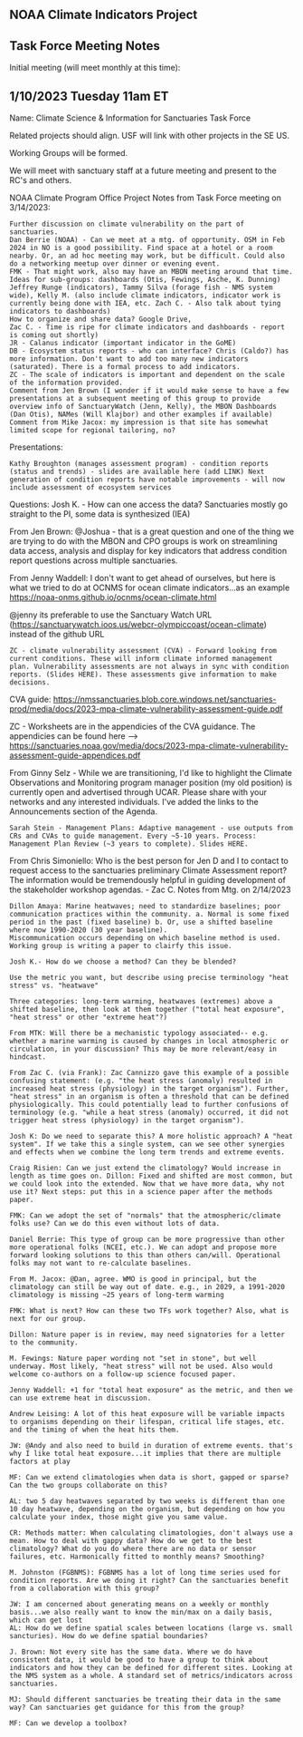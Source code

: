 ## NOAA Climate Indicators Project
## Task Force Meeting Notes

Initial meeting (will meet monthly at this time):

## 1/10/2023 Tuesday 11am ET

Name: Climate Science & Information for Sanctuaries Task Force

Related projects should align. USF will link with other projects in the SE US.

Working Groups will be formed.

We will meet with sanctuary staff at a future meeting and present to the RC's and others.

NOAA Climate Program Office Project
Notes from Task Force meeting on 3/14/2023:

    Further discussion on climate vulnerability on the part of sanctuaries.
    Dan Berrie (NOAA) - Can we meet at a mtg. of opportunity. OSM in Feb 2024 in NO is a good possibility. Find space at a hotel or a room nearby. Or, an ad hoc meeting may work, but be difficult. Could also do a networking meetup over dinner or evening event.
    FMK - That might work, also may have an MBON meeting around that time.
    Ideas for sub-groups: dashboards (Otis, Fewings, Asche, K. Dunning) Jeffrey Runge (indicators), Tammy Silva (forage fish - NMS system wide), Kelly M. (also include climate indicators, indicator work is currently being done with IEA, etc. Zach C. - Also talk about tying indicators to dashboards)
    How to organize and share data? Google Drive,
    Zac C. - Time is ripe for climate indicators and dashboards - report is coming out shortly)
    JR - Calanus indicator (important indicator in the GoME)
    DB - Ecosystem status reports - who can interface? Chris (Caldo?) has more information. Don't want to add too many new indicators (saturated). There is a formal process to add indicators.
    ZC - The scale of indicators is important and dependent on the scale of the information provided.
    Comment from Jen Brown (I wonder if it would make sense to have a few presentations at a subsequent meeting of this group to provide overview info of SanctuaryWatch (Jenn, Kelly), the MBON Dashboards (Dan Otis), NAMes (Will Klajbor) and other examples if available)
    Comment from Mike Jacox: my impression is that site has somewhat limited scope for regional tailoring, no?

Presentations:

    Kathy Broughton (manages assessment program) - condition reports (status and trends) - slides are available here (add LINK) Next generation of condition reports have notable improvements - will now include assessment of ecosystem services

Questions: Josh K. - How can one access the data? Sanctuaries mostly go straight to the PI, some data is synthesized (IEA)

From Jen Brown: @Joshua - that is a great question and one of the thing we are trying to do with the MBON and CPO groups is work on streamlining data access, analysis and display for key indicators that address condition report questions across multiple sanctuaries.

From Jenny Waddell: I don't want to get ahead of ourselves, but here is what we tried to do at OCNMS for ocean climate indicators...as an example https://noaa-onms.github.io/ocnms/ocean-climate.html

@jenny its preferable to use the Sanctuary Watch URL (https://sanctuarywatch.ioos.us/webcr-olympiccoast/ocean-climate) instead of the github URL

    ZC - climate vulnerability assessment (CVA) - Forward looking from current conditions. These will inform climate informed management plan. Vulnerability assessments are not always in sync with condition reports. (Slides HERE). These assessments give information to make decisions.

CVA guide: https://nmssanctuaries.blob.core.windows.net/sanctuaries-prod/media/docs/2023-mpa-climate-vulnerability-assessment-guide.pdf

ZC - Worksheets are in the appendicies of the CVA guidance. The appendicies can be found here --> https://sanctuaries.noaa.gov/media/docs/2023-mpa-climate-vulnerability-assessment-guide-appendices.pdf

From Ginny Selz - While we are transitioning, I'd like to highlight the Climate Observations and Monitoring program manager position (my old position) is currently open and advertised through UCAR. Please share with your networks and any interested individuals. I've added the links to the Announcements section of the Agenda.

    Sarah Stein - Management Plans: Adaptive management - use outputs from CRs and CVAs to guide management. Every ~5-10 years. Process: Management Plan Review (~3 years to complete). Slides HERE.

From Chris Simoniello: Who is the best person for Jen D and I to contact to request access to the sanctuaries preliminary Climate Assessment report? The information would be tremendously helpful in guiding development of the stakeholder workshop agendas. - Zac C.
Notes from Mtg. on 2/14/2023

    Dillon Amaya: Marine heatwaves; need to standardize baselines; poor communication practices within the community. a. Normal is some fixed period in the past (fixed baseline) b. Or, use a shifted baseline where now 1990-2020 (30 year baseline).
    Miscommunication occurs depending on which baseline method is used.
    Working group is writing a paper to clairfy this issue.
    
    Josh K.- How do we choose a method? Can they be blended?
    
    Use the metric you want, but describe using precise terminology "heat stress" vs. "heatwave"
    
    Three categories: long-term warming, heatwaves (extremes) above a shifted baseline, then look at them together ("total heat exposure", "heat stress" or other "extreme heat"?)
    
    From MTK: Will there be a mechanistic typology associated-- e.g. whether a marine warming is caused by changes in local atmospheric or circulation, in your discussion? This may be more relevant/easy in hindcast.
    
    From Zac C. (via Frank): Zac Cannizzo gave this example of a possible confusing statement: (e.g. "the heat stress (anomaly) resulted in increased heat stress (physiology) in the target organism"). Further, "heat stress" in an organism is often a threshold that can be defined physiologically. This could potentially lead to further confusions of terminology (e.g. "while a heat stress (anomaly) occurred, it did not trigger heat stress (physiology) in the target organism").
    
    Josh K: Do we need to separate this? A more holistic approach? A "heat system". If we take this a single system, can we see other synergies and effects when we combine the long term trends and extreme events.
    
    Craig Risien: Can we just extend the climatology? Would increase in length as time goes on. Dillon: Fixed and shifted are most common, but we could look into the extended. Now that we have more data, why not use it? Next steps: put this in a science paper after the methods paper.
    
    FMK: Can we adopt the set of "normals" that the atmospheric/climate folks use? Can we do this even without lots of data.
    
    Daniel Berrie: This type of group can be more progressive than other more operational folks (NCEI, etc.). We can adopt and propose more forward looking solutions to this than others can/will. Operational folks may not want to re-calculate baselines.
    
    From M. Jacox: @Dan, agree. WMO is good in principal, but the climatology can still be way out of date. e.g., in 2029, a 1991-2020 climatology is missing ~25 years of long-term warming
    
    FMK: What is next? How can these two TFs work together? Also, what is next for our group.
    
    Dillon: Nature paper is in review, may need signatories for a letter to the community.
    
    M. Fewings: Nature paper wording not "set in stone", but well underway. Most likely, "heat stress" will not be used. Also would welcome co-authors on a follow-up science focused paper.
    
    Jenny Waddell: +1 for "total heat exposure" as the metric, and then we can use extreme heat in discussion.
    
    Andrew Leising: A lot of this heat exposure will be variable impacts to organisms depending on their lifespan, critical life stages, etc. and the timing of when the heat hits them.
    
    JW: @Andy and also need to build in duration of extreme events. that's why I like total heat exposure...it implies that there are multiple factors at play
    
    MF: Can we extend climatologies when data is short, gapped or sparse? Can the two groups collaborate on this?
    
    AL: two 5 day heatwaves separated by two weeks is different than one 10 day heatwave, depending on the organism, but depending on how you calculate your index, those might give you same value.
    
    CR: Methods matter: When calculating climatologies, don't always use a mean. How to deal with gappy data? How do we get to the best climatology? What do you do where there are no data or sensor failures, etc. Harmonically fitted to monthly means? Smoothing?
    
    M. Johnston (FGBNMS): FGBNMS has a lot of long time series used for condition reports. Are we doing it right? Can the sanctuaries benefit from a collaboration with this group?
    
    JW: I am concerned about generating means on a weekly or monthly basis...we also really want to know the min/max on a daily basis, which can get lost
    AL: How do we define spatial scales between locations (large vs. small sancturies). How do we define spatial boundaries?
    
    J. Brown: Not every site has the same data. Where we do have consistent data, it would be good to have a group to think about indicators and how they can be defined for different sites. Looking at the NMS system as a whole. A standard set of metrics/indicators across sanctuaries.
    
    MJ: Should different sanctuaries be treating their data in the same way? Can sanctuaries get guidance for this from the group?
    
    MF: Can we develop a toolbox?
